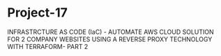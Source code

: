# Project-17
INFRASTRCTURE AS CODE (IaC) - AUTOMATE AWS CLOUD SOLUTION FOR 2 COMPANY WEBSITES USING A REVERSE PROXY TECHNOLOGY WITH TERRAFORM- PART 2
